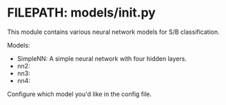 # FILEPATH: models/__init__.py


This module contains various neural network models for S/B classification.


Models:
- SimpleNN: A simple neural network with four hidden layers.
- nn2:
- nn3:
- nn4:


Configure which model you'd like in the config file.

